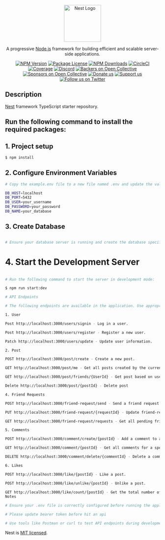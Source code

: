 <p align="center">
  <a href="http://nestjs.com/" target="blank"><img src="https://nestjs.com/img/logo-small.svg" width="120" alt="Nest Logo" /></a>
</p>

[circleci-image]: https://img.shields.io/circleci/build/github/nestjs/nest/master?token=abc123def456
[circleci-url]: https://circleci.com/gh/nestjs/nest

  <p align="center">A progressive <a href="http://nodejs.org" target="_blank">Node.js</a> framework for building efficient and scalable server-side applications.</p>
    <p align="center">
<a href="https://www.npmjs.com/~nestjscore" target="_blank"><img src="https://img.shields.io/npm/v/@nestjs/core.svg" alt="NPM Version" /></a>
<a href="https://www.npmjs.com/~nestjscore" target="_blank"><img src="https://img.shields.io/npm/l/@nestjs/core.svg" alt="Package License" /></a>
<a href="https://www.npmjs.com/~nestjscore" target="_blank"><img src="https://img.shields.io/npm/dm/@nestjs/common.svg" alt="NPM Downloads" /></a>
<a href="https://circleci.com/gh/nestjs/nest" target="_blank"><img src="https://img.shields.io/circleci/build/github/nestjs/nest/master" alt="CircleCI" /></a>
<a href="https://coveralls.io/github/nestjs/nest?branch=master" target="_blank"><img src="https://coveralls.io/repos/github/nestjs/nest/badge.svg?branch=master#9" alt="Coverage" /></a>
<a href="https://discord.gg/G7Qnnhy" target="_blank"><img src="https://img.shields.io/badge/discord-online-brightgreen.svg" alt="Discord"/></a>
<a href="https://opencollective.com/nest#backer" target="_blank"><img src="https://opencollective.com/nest/backers/badge.svg" alt="Backers on Open Collective" /></a>
<a href="https://opencollective.com/nest#sponsor" target="_blank"><img src="https://opencollective.com/nest/sponsors/badge.svg" alt="Sponsors on Open Collective" /></a>
  <a href="https://paypal.me/kamilmysliwiec" target="_blank"><img src="https://img.shields.io/badge/Donate-PayPal-ff3f59.svg" alt="Donate us"/></a>
    <a href="https://opencollective.com/nest#sponsor"  target="_blank"><img src="https://img.shields.io/badge/Support%20us-Open%20Collective-41B883.svg" alt="Support us"></a>
  <a href="https://twitter.com/nestframework" target="_blank"><img src="https://img.shields.io/twitter/follow/nestframework.svg?style=social&label=Follow" alt="Follow us on Twitter"></a>
</p>
  <!--[![Backers on Open Collective](https://opencollective.com/nest/backers/badge.svg)](https://opencollective.com/nest#backer)
  [![Sponsors on Open Collective](https://opencollective.com/nest/sponsors/badge.svg)](https://opencollective.com/nest#sponsor)-->

## Description

[Nest](https://github.com/nestjs/nest) framework TypeScript starter repository.

## Run the following command to install the required packages:

## 1. Project setup

```bash
$ npm install
```

## 2. Configure Environment Variables

```bash
# Copy the example.env file to a new file named .env and update the values in .env to match your local database setup:

DB_HOST=localhost
DB_PORT=5432
DB_USER=your_username
DB_PASSWORD=your_password
DB_NAME=your_database

```

## 3. Create Database

```bash

# Ensure your database server is running and create the database specified in the .env file.

```

# 4. Start the Development Server

```bash

# Run the following command to start the server in development mode:

$ npm run start:dev

# API Endpoints

# The following endpoints are available in the application. Use appropriate HTTP methods (e.g., GET, POST, DELETE) to interact with them.

1. User

Post http://localhost:3000/users/signin - Log in a user.

Post http://localhost:3000/users/register - Register a new user.

Patch http://localhost:3000/users/update - Update user information.

2. Post

POST http://localhost:3000/post/create - Create a new post.

GET http://localhost:3000/post/me - Get all posts created by the current user.

GET http://localhost:3000/post/friends/{UserId} - Get post based on userId.

Delete http://localhost:3000/post/{postId} - Delete post

4. Friend Requests

POST http://localhost:3000/friend-request/send - Send a friend request.

PUT http://localhost:3000/friend-request/{requestId} - Update friend-request status.

GET http://localhost:3000/friend-request/requests - Get all pending friend requests for the current user.

5. Comments

POST http://localhost:3000/comment/create/{postId} - Add a comment to a post.

GET http://localhost:3000/comment/{postId} - Get all comments for a specific post.

DELETE http://localhost:3000/comment/delete/{commentId} - Delete a comment by its ID.

6. Likes

POST http://localhost:3000/like/{postId} - Like a post.

POST http://localhost:3000/like/unlike/{postId} - Unlike a post.

GET http://localhost:3000/like/count/{postId} - Get the total number of likes for a specific post.
Notes

# Ensure your .env file is correctly configured before running the application.

# Please update bearer token before hit an api

# Use tools like Postman or curl to test API endpoints during development.

```

Nest is [MIT licensed](https://github.com/nestjs/nest/blob/master/LICENSE).
